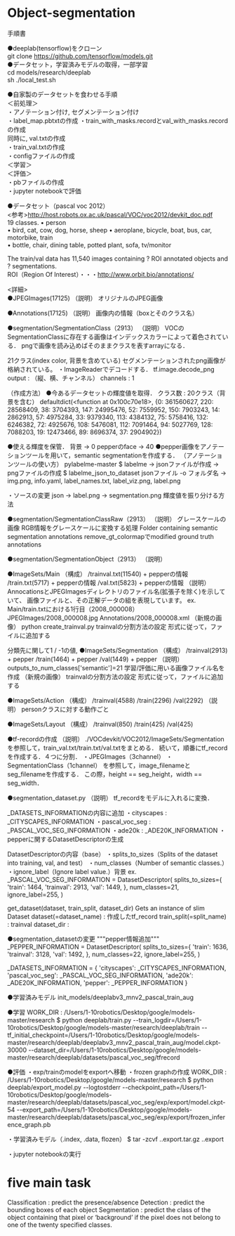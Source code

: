 # Object-segmentation

手順書

●deeplab(tensorflow)をクローン  
git clone https://github.com/tensorflow/models.git  
●データセット，学習済みモデルの取得，一部学習  
cd models/research/deeplab  
sh ./local_test.sh  

●自家製のデータセットを食わせる手順    
＜前処理＞    
・アノテーション付け, セグメンテーション付け	  
・label_map.pbtxtの作成	
・train_with_masks.recordとval_with_masks.recordの作成	
同時に, val.txtの作成	  
・train_val.txtの作成	  
・configファイルの作成	  
＜学習＞	  
＜評価＞	  
・pbファイルの作成	  
・jupyter notebookで評価	

●データセット（pascal voc 2012）	
<参考>http://host.robots.ox.ac.uk/pascal/VOC/voc2012/devkit_doc.pdf	
19 classes.	
• person	
• bird, cat, cow, dog, horse, sheep • aeroplane, bicycle, boat, bus, car, motorbike, train	
• bottle, chair, dining table, potted plant, sofa, tv/monitor	

The train/val data has 11,540 images containing ? ROI annotated objects and ? segmentations.	
ROI（Region Of Interest）・・・http://www.orbit.bio/annotations/	

<詳細>	
●JPEGImages(17125)
（説明）
オリジナルのJPEG画像

●Annotations(17125)
（説明）
画像内の情報（boxとそのクラス名）

●segmentation/SegmentationClass（2913）
（説明）
VOCのSegmentationClassに存在する画像はインデックスカラーによって着色されている．
pngで画像を読み込めばそのままクラスを表すarrayになる．

21クラス(index color, 背景を含めている)
セグメンテーションされたpng画像が格納されている。
・ImageReaderでデコードする．
tf.image.decode_png
output : （縦、横、チャンネル）
channels : 1

（作成方法）
●今あるデータセットの輝度値を取得．
クラス数 : 20クラス（背景を含む）
defaultdict(<function <lambda> at 0x100c70e18>,
{0: 361560627, 220: 28568409, 38: 3704393, 147: 24995476, 52: 7559952, 150: 7903243, 14: 2862913, 57: 4975284, 33: 9379340, 113: 4384132, 75: 5758416, 132: 6246382, 72: 4925676, 108: 5476081, 112: 7091464, 94: 5027769, 128: 7088203, 19: 12473466, 89: 8696374, 37: 2904902})

●使える輝度を保管．
背景 → 0
pepperのface → 40
●pepper画像をアノテーションツールを用いて，semantic segmentationを作成する．
（アノテーションツールの使い方）
pylabelme-master
$ labelme
→ jsonファイルが作成
→ pngファイルの作成
$ labelme_json_to_dataset jsonファイル -o フォルダ名
→ img.png, info.yaml, label_names.txt, label_viz.png, label.png

・ソースの変更
json → label.png → segmentation.png
輝度値を振り分ける方法

●segmentation/SegmentationClassRaw（2913）
（説明）
グレースケールの画像
RGB情報をグレースケールに変換する処理
Folder containing semantic segmentation annotations
remove_gt_colormapでmodified ground truth annotations

●segmentation/SegmentationObject（2913）
（説明）

●ImageSets/Main
（構成）
/trainval.txt(11540) + pepperの情報
/train.txt(5717) + pepperの情報
/val.txt(5823) + pepperの情報
（説明）
AnnocationsとJPEGImagesディレクトリのファイル名(拡張子を除く)を示していて、
画像ファイルと、その正解データの組を表現しています。
ex. Main/train.txtにおける1行目（2008_000008）
JPEGImages/2008_000008.jpg
Annotations/2008_000008.xml
（新規の画像）
python create_trainval.py
trainvalの分割方法の設定
形式に従って，ファイルに追加する

分類先に関して1 / -1の値,
●ImageSets/Segmentation
（構成）
/trainval(2913) + pepper
/train(1464) + pepper
/val(1449) + pepper
（説明）
outputs_to_num_classes['semantic']=21
学習/評価に用いる画像ファイル名を作成
（新規の画像）
trainvalの分割方法の設定
形式に従って，ファイルに追加する

●ImageSets/Action
（構成）
/trainval(4588)
/train(2296)
/val(2292)
（説明）
personクラスに対する動作ごと

●ImageSets/Layout
（構成）
/trainval(850)
/train(425)
/val(425)

●tf-recordの作成
（説明）
./VOCdevkit/VOC2012/ImageSets/Segmentation
を参照して，train_val.txt/train.txt/val.txtをまとめる．
続いて，順番にtf_recordを作成する．４つに分割．
・JPEGImages（3channel）
・SegmentationClass（1channel）
を参照して，image_filenameとseg_filenameを作成する．
この際，height == seg_height，width == seg_width．

●segmentation_dataset.py
（説明）
tf_recordをモデルに入れるに変換．

_DATASETS_INFORMATIONの内容に追加
・cityscapes : _CITYSCAPES_INFORMATION
・pascal_voc_seg : _PASCAL_VOC_SEG_INFORMATION
・ade20k : _ADE20K_INFORMATION
・pepperに関するDatasetDescriptorの生成

DatasetDescriptorの内容（base）
・splits_to_sizes（Splits of the dataset into training, val, and test）
・num_classes（Number of semantic classes.）
・ignore_label（Ignore label value.）背景
ex.
_PASCAL_VOC_SEG_INFORMATION = DatasetDescriptor(
    splits_to_sizes={
        'train': 1464,
        'trainval': 2913,
        'val': 1449,
    },
    num_classes=21,
    ignore_label=255,
)

get_dataset(dataset, train_split, dataset_dir)
Gets an instance of slim Dataset
dataset(=dataset_name) : 作成したtf_record
train_split(=split_name) : trainval
dataset_dir :

●segmentation_datasetの変更
"""pepper情報追加"""
_PEPPER_INFORMATION = DatasetDescriptor(
    splits_to_sizes={
        'train': 1636,
        'trainval': 3128,
        'val': 1492,
    },
    num_classes=22,
    ignore_label=255,
)

_DATASETS_INFORMATION = {
    'cityscapes': _CITYSCAPES_INFORMATION,
    'pascal_voc_seg': _PASCAL_VOC_SEG_INFORMATION,
    'ade20k': _ADE20K_INFORMATION,
    'pepper': _PEPPER_INFORMATION
}


●学習済みモデル
init_models/deeplabv3_mnv2_pascal_train_aug

●学習
WORK_DIR : /Users/1-10robotics/Desktop/google/models-master/research
$ python deeplab/train.py
--train_logdir=/Users/1-10robotics/Desktop/google/models-master/research/deeplab/train --tf_initial_checkpoint=/Users/1-10robotics/Desktop/google/models-master/research/deeplab/deeplabv3_mnv2_pascal_train_aug/model.ckpt-30000 --dataset_dir=/Users/1-10robotics/Desktop/google/models-master/research/deeplab/datasets/pascal_voc_seg/tfrecord

●評価
・exp/trainのmodelをexportへ移動
・frozen graphの作成
WORK_DIR : /Users/1-10robotics/Desktop/google/models-master/research
$ python deeplab/export_model.py
--logtostderr --checkpoint_path=/Users/1-10robotics/Desktop/google/models-master/research/deeplab/datasets/pascal_voc_seg/exp/export/model.ckpt-54 --export_path=/Users/1-10robotics/Desktop/google/models-master/research/deeplab/datasets/pascal_voc_seg/exp/export/frozen_inference_graph.pb

・学習済みモデル（.index, .data, flozen）
$ tar -zcvf ..export.tar.gz ..export

・jupyter notebookの実行
# five main task
Classification :  predict the presence/absence
Detection : predict the bounding boxes of each object
Segmentation :
predict the class of the object containing that pixel
or ‘background’  if the pixel does not belong to one of the twenty specified classes.
